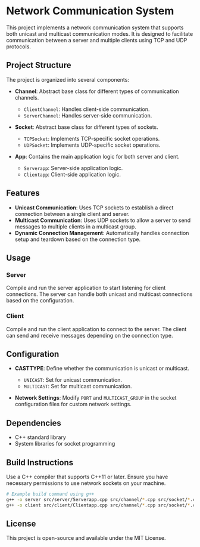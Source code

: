 # Network Communication System

This project implements a network communication system that supports both unicast and multicast communication modes. It is designed to facilitate communication between a server and multiple clients using TCP and UDP protocols.

## Project Structure

The project is organized into several components:

- **Channel**: Abstract base class for different types of communication channels.
  - `ClientChannel`: Handles client-side communication.
  - `ServerChannel`: Handles server-side communication.

- **Socket**: Abstract base class for different types of sockets.
  - `TCPSocket`: Implements TCP-specific socket operations.
  - `UDPSocket`: Implements UDP-specific socket operations.

- **App**: Contains the main application logic for both server and client.
  - `Serverapp`: Server-side application logic.
  - `Clientapp`: Client-side application logic.

## Features

- **Unicast Communication**: Uses TCP sockets to establish a direct connection between a single client and server.
- **Multicast Communication**: Uses UDP sockets to allow a server to send messages to multiple clients in a multicast group.
- **Dynamic Connection Management**: Automatically handles connection setup and teardown based on the connection type.

## Usage

### Server

Compile and run the server application to start listening for client connections. The server can handle both unicast and multicast connections based on the configuration.

### Client

Compile and run the client application to connect to the server. The client can send and receive messages depending on the connection type.

## Configuration

- **CASTTYPE**: Define whether the communication is unicast or multicast.
  - `UNICAST`: Set for unicast communication.
  - `MULTICAST`: Set for multicast communication.

- **Network Settings**: Modify `PORT` and `MULTICAST_GROUP` in the socket configuration files for custom network settings.

## Dependencies

- C++ standard library
- System libraries for socket programming

## Build Instructions

Use a C++ compiler that supports C++11 or later. Ensure you have necessary permissions to use network sockets on your machine.

```bash
# Example build command using g++
g++ -o server src/server/Serverapp.cpp src/channel/*.cpp src/socket/*.cpp
g++ -o client src/client/Clientapp.cpp src/channel/*.cpp src/socket/*.cpp
```

## License

This project is open-source and available under the MIT License. 
